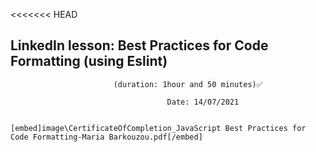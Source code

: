 <<<<<<< HEAD
## LinkedIn lesson: Best Practices for Code Formatting (using Eslint)
                         
                           (duration: 1hour and 50 minutes)✅
                                    
                                       Date: 14/07/2021

                                    [embed]image\CertificateOfCompletion_JavaScript Best Practices for Code Formatting-Maria Barkouzou.pdf[/embed]
                           
                       
